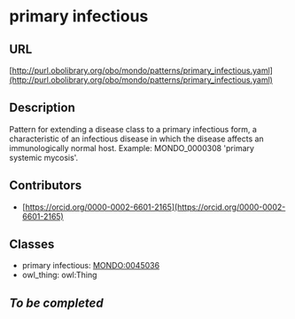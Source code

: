 # primary infectious 
## URL 
[http://purl.obolibrary.org/obo/mondo/patterns/primary_infectious.yaml](http://purl.obolibrary.org/obo/mondo/patterns/primary_infectious.yaml)
## Description 

Pattern for extending a disease class to a primary infectious form, a characteristic of an infectious disease in which the disease affects an immunologically normal host. Example: MONDO_0000308 'primary systemic mycosis'.
## Contributors 
* [https://orcid.org/0000-0002-6601-2165](https://orcid.org/0000-0002-6601-2165) 
## Classes 
* primary infectious: [MONDO:0045036](http://purl.obolibrary.org/obo/MONDO_0045036) 
* owl_thing: owl:Thing 
## _To be completed_